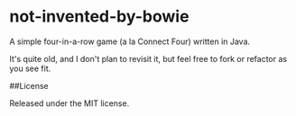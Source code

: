 not-invented-by-bowie
=====================

A simple four-in-a-row game (a la Connect Four) written in Java. 

It's quite old, and I don't plan to revisit it, but feel free to fork or refactor as you see fit.

##License

Released under the MIT license.
